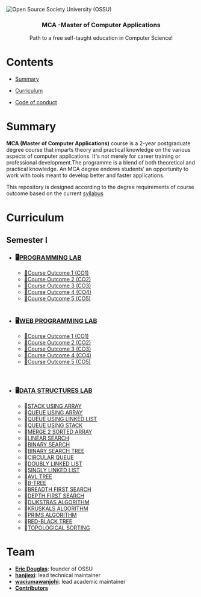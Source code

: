 ![Open Source Society University (OSSU)](http://i.imgur.com/kYYCXtC.png)

<h3 align="center">MCA -Master of Computer Applications</h3>
<p align="center">
  Path to a free self-taught education in Computer Science!
</p>

[comment]: <> (<p align="center">)

[comment]: <> (  <a href="https://github.com/sindresorhus/awesome">)

[comment]: <> (    <img alt="Awesome" src="https://cdn.rawgit.com/sindresorhus/awesome/d7305f38d29fed78fa85652e3a63e154dd8e8829/media/badge.svg">)

[comment]: <> (  </a>)

[comment]: <> (  <a href="https://github.com/ossu/computer-science">)

[comment]: <> (	<img alt="Open Source Society University - Computer Science" src="https://img.shields.io/badge/OSSU-computer--science-blue.svg">)

[comment]: <> (  </a>)

[comment]: <> (</p>)

# Contents

- [Summary](#summary)
  
- [Curriculum](#curriculum)
- [Code of conduct](#code-of-conduct)

[comment]: <> (- [Team]&#40;#team&#41;)

# Summary

**MCA (Master of Computer Applications)** course is a 2-year postgraduate degree course that imparts theory and practical knowledge on the various aspects of computer applications.
It's not merely for career training or professional development.The programme is a blend of both theoretical and practical knowledge. An MCA degree endows students’ an opportunity  to work with tools meant to develop better and faster applications.

This repository is designed according to the degree requirements of course outcome based on the current [syllabus](https://ktu.edu.in/data/MCA%20Syllabus.pdf?=%2F69D4Vd8gyGohwbqoUR7sBbX3rx6gbEmpqryih5MsV8p29xDmNpHmcTCkf0ZIyjZ)

[comment]: <> (**[How to contribute]&#40;CONTRIBUTING.md&#41;**)

[comment]: <> (**[Getting help]&#40;HELP.md&#41;** &#40;Details about our FAQ and chatroom&#41;)

[comment]: <> (# Community)

[comment]: <> (- We have a Telegram Community ! [![telegram badge]&#40;https://img.shields.io/badge/KTU-MCA-30302f?style=flat&logo=telegram&#41;]&#40;https://t.me/ktustudentsmca&#41;)

[comment]: <> (- You can also interact through GitHub issues.)


# Curriculum

## Semester I
  - ### 🖥[PROGRAMMING LAB](https://github.com/j3rry01v/MCA/tree/main/Semester-01/Python-Programming-Lab)
    - [📁Course Outcome 1 (CO1)](https://github.com/j3rry01v/MCA/blob/main/Program_List/Sem01/Python/co1-python.md)
    - [📁Course Outcome 2 (CO2)](https://github.com/j3rry01v/MCA/blob/main/Program_List/Sem01/Python/co2-python.md)
    - [📁Course Outcome 3 (CO3)](https://github.com/j3rry01v/MCA/blob/main/Program_List/Sem01/Python/co3-python.md)
    - [📁Course Outcome 4 (CO4)](https://github.com/j3rry01v/MCA/blob/main/Program_List/Sem01/Python/co4-python.md)
    - [📁Course Outcome 5 (CO5)](https://github.com/j3rry01v/MCA/blob/main/Program_List/Sem01/Python/co5-python.md)
      <br>
      <br>

   - ### 🖥[WEB PROGRAMMING LAB](https://github.com/j3rry01v/MCA/tree/main/Semester-01/Web-Programming-Lab)
     - [📁Course Outcome 1 (CO1)]()
     - [📁Course Outcome 2 (CO2)]()
     - [📁Course Outcome 3 (CO3)]()
     - [📁Course Outcome 4 (CO4)]()
     - [📁Course Outcome 5 (CO5)]()
      <br>
      <br>
       
  - ### 🖥[DATA STRUCTURES LAB ](#introduction-to-programming)
     - 📁[STACK USING ARRAY]()
     - 📁[QUEUE USING ARRAY]()
     - 📁[QUEUE USING LINKED LIST]()
     - 📁[QUEUE USING STACK]()
     - 📁[MERGE 2 SORTED ARRAY]()
     - 📁[LINEAR SEARCH]()
     - 📁[BINARY SEARCH]()
     - 📁[BINARY SEARCH TREE]()
     - 📁[CIRCULAR QUEUE]()
     - 📁[DOUBLY LINKED LIST]()
     - 📁[SINGLY LINKED LIST]()
      - 📁[AVL TREE]()
      - 📁[B-TREE]()
       - 📁[BREADTH FIRST SEARCH]()
      -  📁[DEPTH FIRST SEARCH]()
      -  📁[DIJKSTRAS ALGORITHM]()
      -  📁[KRUSKALS ALGORITHM]()
       - 📁[PRIMS ALGORITHM]()
    - 📁[RED-BLACK TREE]()
    -  📁[TOPOLOGICAL SORTING]()

         
         


  
# Team

* **[Eric Douglas](https://github.com/ericdouglas)**: founder of OSSU
* **[hanjiexi](https://github.com/hanjiexi)**: lead technical maintainer
* **[waciumawanjohi](https://github.com/waciumawanjohi)**: lead academic maintainer
* **[Contributors](https://github.com/ossu/computer-science/graphs/contributors)**
